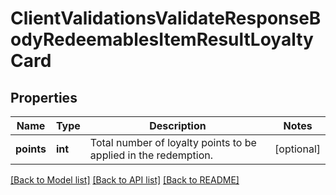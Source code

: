 # ClientValidationsValidateResponseBodyRedeemablesItemResultLoyaltyCard


## Properties

Name | Type | Description | Notes
------------ | ------------- | ------------- | -------------
**points** | **int** | Total number of loyalty points to be applied in the redemption. | [optional] 

[[Back to Model list]](../README.md#documentation-for-models) [[Back to API list]](../README.md#documentation-for-api-endpoints) [[Back to README]](../README.md)


